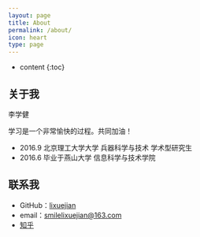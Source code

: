 ```yaml
---
layout: page
title: About
permalink: /about/
icon: heart
type: page
---
```


* content
{:toc}

## 关于我

李学健

学习是一个非常愉快的过程。共同加油！

* 2016.9 北京理工大学大学 兵器科学与技术 学术型研究生
* 2016.6 毕业于燕山大学 信息科学与技术学院

## 联系我

* GitHub：[lixuejian](https://github.com/lixuejian)
* email：smilelixuejian@163.com
* [知乎](https://www.zhihu.com/people/smilelixuejian)

